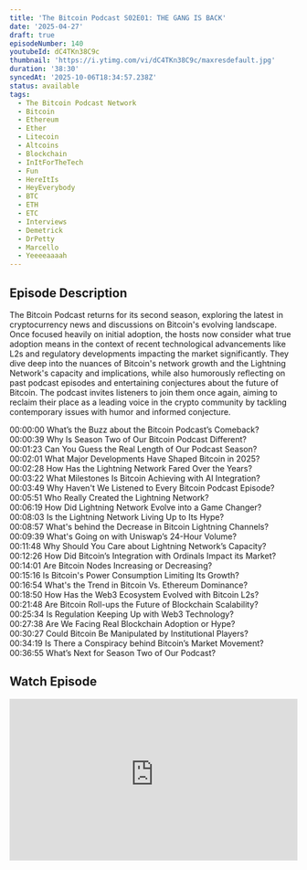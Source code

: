 ```yaml
---
title: 'The Bitcoin Podcast S02E01: THE GANG IS BACK'
date: '2025-04-27'
draft: true
episodeNumber: 140
youtubeId: dC4TKn38C9c
thumbnail: 'https://i.ytimg.com/vi/dC4TKn38C9c/maxresdefault.jpg'
duration: '38:30'
syncedAt: '2025-10-06T18:34:57.238Z'
status: available
tags:
  - The Bitcoin Podcast Network
  - Bitcoin
  - Ethereum
  - Ether
  - Litecoin
  - Altcoins
  - Blockchain
  - InItForTheTech
  - Fun
  - HereItIs
  - HeyEverybody
  - BTC
  - ETH
  - ETC
  - Interviews
  - Demetrick
  - DrPetty
  - Marcello
  - Yeeeeaaaah
---
```

## Episode Description

The Bitcoin Podcast returns for its second season, exploring the latest in cryptocurrency news and discussions on Bitcoin's evolving landscape. Once focused heavily on initial adoption, the hosts now consider what true adoption means in the context of recent technological advancements like L2s and regulatory developments impacting the market significantly. They dive deep into the nuances of Bitcoin's network growth and the Lightning Network's capacity and implications, while also humorously reflecting on past podcast episodes and entertaining conjectures about the future of Bitcoin. The podcast invites listeners to join them once again, aiming to reclaim their place as a leading voice in the crypto community by tackling contemporary issues with humor and informed conjecture.  
  
00:00:00 What’s the Buzz about the Bitcoin Podcast’s Comeback?  
00:00:39 Why Is Season Two of Our Bitcoin Podcast Different?  
00:01:23 Can You Guess the Real Length of Our Podcast Season?  
00:02:01 What Major Developments Have Shaped Bitcoin in 2025?  
00:02:28 How Has the Lightning Network Fared Over the Years?  
00:03:22 What Milestones Is Bitcoin Achieving with AI Integration?  
00:03:49 Why Haven't We Listened to Every Bitcoin Podcast Episode?  
00:05:51 Who Really Created the Lightning Network?  
00:06:19 How Did Lightning Network Evolve into a Game Changer?  
00:08:03 Is the Lightning Network Living Up to Its Hype?  
00:08:57 What's behind the Decrease in Bitcoin Lightning Channels?  
00:09:39 What's Going on with Uniswap’s 24-Hour Volume?  
00:11:48 Why Should You Care about Lightning Network’s Capacity?  
00:12:26 How Did Bitcoin’s Integration with Ordinals Impact its Market?  
00:14:01 Are Bitcoin Nodes Increasing or Decreasing?  
00:15:16 Is Bitcoin's Power Consumption Limiting Its Growth?  
00:16:54 What's the Trend in Bitcoin Vs. Ethereum Dominance?  
00:18:50 How Has the Web3 Ecosystem Evolved with Bitcoin L2s?  
00:21:48 Are Bitcoin Roll-ups the Future of Blockchain Scalability?  
00:25:34 Is Regulation Keeping Up with Web3 Technology?  
00:27:38 Are We Facing Real Blockchain Adoption or Hype?  
00:30:27 Could Bitcoin Be Manipulated by Institutional Players?  
00:34:19 Is There a Conspiracy behind Bitcoin’s Market Movement?  
00:36:55 What’s Next for Season Two of Our Podcast?

## Watch Episode

<div style="position: relative; padding-bottom: 56.25%; height: 0; overflow: hidden;">
  <iframe
    src="https://www.youtube-nocookie.com/embed/dC4TKn38C9c"
    style="position: absolute; top: 0; left: 0; width: 100%; height: 100%;"
    frameborder="0"
    allow="accelerometer; autoplay; clipboard-write; encrypted-media; gyroscope; picture-in-picture"
    allowfullscreen
  ></iframe>
</div>

